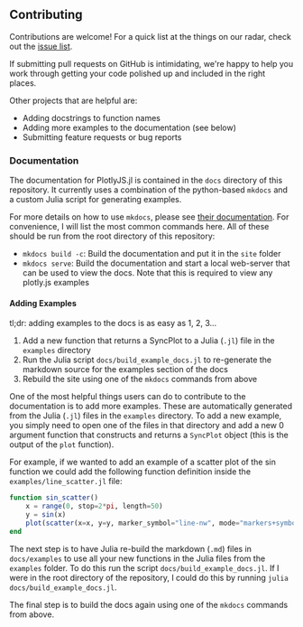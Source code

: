 ## Contributing

Contributions are welcome! For a quick list at the things on our radar, check
out the [issue list](https://github.com/spencerlyon2/PlotlyJS.jl/issues).

If submitting pull requests on GitHub is intimidating, we're happy to help you
work through getting your code polished up and included in the right places.

Other projects that are helpful are:

- Adding docstrings to function names
- Adding more examples to the documentation (see below)
- Submitting feature requests or bug reports

### Documentation

The documentation for PlotlyJS.jl is contained in the `docs` directory of this
repository. It currently uses a combination of the python-based `mkdocs` and a
custom Julia script for generating examples.

For more details on how to use `mkdocs`, please see
[their documentation](http://www.mkdocs.org). For convenience, I will list the
most common commands here. All of these should be run from the root directory of
this repository:

- `mkdocs build -c`: Build the documentation and put it in the `site` folder
- `mkdocs serve`: Build the documentation and start a local web-server that can
  be used to view the docs. Note that this is required to view any plotly.js
  examples

#### Adding Examples

tl;dr: adding examples to the docs is as easy as 1, 2, 3...

1. Add a new function that returns a SyncPlot to a Julia (`.jl`) file in the
   `examples` directory
2. Run the Julia script `docs/build_example_docs.jl` to re-generate the markdown
   source for the examples section of the docs
3. Rebuild the site using one of the `mkdocs` commands from above

One of the most helpful things users can do to contribute to the documentation
is to add more examples. These are automatically generated from the Julia
(`.jl`) files in the `examples` directory. To add a new example, you simply need
to open one of the files in that directory and add a new 0 argument function
that constructs and returns a `SyncPlot` object (this is the output of the
`plot` function).

For example, if we wanted to add an example of a scatter plot of the sin function we could add the following function definition inside the `examples/line_scatter.jl` file:

```julia
function sin_scatter()
    x = range(0, stop=2*pi, length=50)
    y = sin(x)
    plot(scatter(x=x, y=y, marker_symbol="line-nw", mode="markers+symbols"))
end
```

The next step is to have Julia re-build the markdown (`.md`) files in
`docs/examples` to use all your new functions in the Julia files from the
`examples` folder. To do this run the script `docs/build_example_docs.jl`. If I
were in the root directory of the repository, I could do this by running `julia docs/build_example_docs.jl`.

The final step is to build the docs again using one of the `mkdocs` commands
from above.
